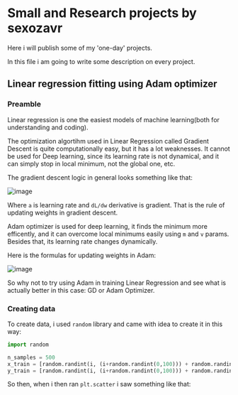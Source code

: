 # Small and Research projects by sexozavr

Here i will publish some of my 'one-day' projects.

In this file i am going to write some description on every project. 

## Linear regression fitting using Adam optimizer

### Preamble

Linear regression is one the easiest models of machine learning(both for understanding and coding).

The optimization algortihm used in Linear Regression called Gradient Descent is quite computationally easy, but it has a lot weaknesses. It cannot be used for Deep learning, since its learning rate is not dynamical, and it can simply stop in local minimum, not the global one, etc.

The gradient descent logic in general looks something like that:

![image](https://user-images.githubusercontent.com/69817199/127409962-7465e097-a9ab-4d00-9a4d-60b389c15506.png)

Where `a` is learning rate and `dL/dw` derivative is gradient. That is the rule of updating weights in gradient descent.

Adam optimizer is used for deep learning, it finds the minimum more efficently, and it can overcome local minimums easily using `m` and `v` params. Besides that, its learning rate changes dynamically. 

Here is the formulas for updating weights in Adam:

![image](https://user-images.githubusercontent.com/69817199/127485737-7a0806f5-560b-4543-9565-444e744c1331.png)

So why not to try using Adam in training Linear Regression and see what is actually better in this case: GD or Adam Optimizer.

### Creating data

To create data, i used `random` library and came with idea to create it in this way: 

```Python
import random

n_samples = 500
x_train = [random.randint(i, (i+random.randint(0,100))) + random.randint(0,100) for i in range(n_samples)]
y_train = [random.randint(i, (i+random.randint(0,100))) + random.randint(0,100) for i in range(n_samples)]
```
So then, when i then ran `plt.scatter` i saw something like that: 


